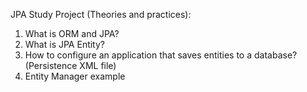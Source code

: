 JPA Study Project (Theories and practices): 
1) What is ORM and JPA?
2) What is JPA Entity?
3) How to configure an application that saves entities to a database? (Persistence XML file)
4) Entity Manager example 